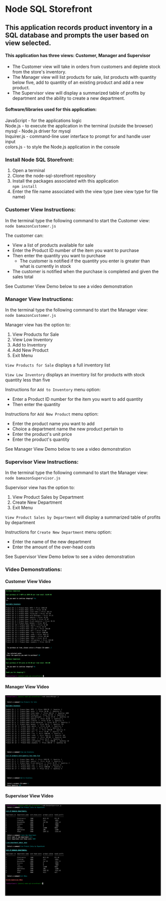 # Node SQL Storefront

## This application records product inventory in a SQL database and prompts the user based on view selected.

#### This application has three views: Customer, Manager and Supervisor
* The Customer view will take in orders from customers and deplete stock from the store's inventory.  
* The Manager view will list products for sale, list products with quantity below five, add to quantity of an existing product and add a new product.  
* The Supervisor view will display a summarized table of profits by department and the ability to create a new department.


#### Software/libraries used for this application:
JavaScript - for the applications logic  
Node.js - to execute the application in the terminal (outside the browser)  
mysql - Node.js driver for mysql  
Inquirer.js - command-line user interface to prompt for and handle user input  
colors.js - to style the Node.js application in the console  


### Install Node SQL Storefront: 
1. Open a terminal 
2. Clone the node-sql-storefront repository  
3. Install the packages associated with this application  
`npm install`  
4. Enter the file name associated with the view type (see view type for file name)  

### Customer View Instructions:  
In the terminal type the following command to start the Customer view:  
`node bamazonCustomer.js`  

The customer can:  
- View a list of products available for sale
- Enter the Product ID number of the item you want to purchase
- Then enter the quantity you want to purchase
  - The customer is notified if the quantity you enter is greater than what is currently in stock
-  The customer is notified when the purchase is completed and given the sales total

See Customer View Demo below to see a video demonstration

### Manager View Instructions:  
In the terminal type the following command to start the Manager view:  
`node bamazonCustomer.js`

Manager view has the option to:
1. View Products for Sale
2. View Low Inventory
3. Add to Inventory 
4. Add New Product
5. Exit Menu

`View Products for Sale` displays a full inventory list  

`View Low Inventory` displays an inventory list for products with stock quantity less than five  

Instructions for `Add to Inventory` menu option:
- Enter a Product ID number for the item you want to add quantity
- Then enter the quantity 

Instructions for `Add New Product` menu option:
- Enter the product name you want to add
- Choice a department name the new product pertain to
- Enter the product's unit price
- Enter the product's quantity

See Manager View Demo below to see a video demonstration


### Supervisor View Instructions:  
In the terminal type the following command to start the Manager view:  
`node bamazonSupervisor.js` 

Supervisor view has the option to:
1. View Product Sales by Department 
2. Create New Department 
3. Exit Menu

`View Product Sales by Department` will display a summarized table of profits by department

Instructions for `Create New Department` menu option:
- Enter the name of the new department
- Enter the amount of the over-head costs

See Supervisor View Demo below to see a video demonstration


### Video Demonstrations:

#### Customer View Video
[![Watch the video](assets/ss-customer.png)](https://drive.google.com/open?id=1QujFkEQ8M6AHVEbMGcIs3CY8XZakUwHX)  

#### Manager View Video   
[![Watch the video](assets/ss-manager.png)](https://drive.google.com/open?id=117x7Qy52tWCNgD-Ad0FLbY5BWJNtO41U)  


#### Supervisor View Video  
[![Watch the video](assets/ss-supervisor.png)](https://drive.google.com/open?id=1nCOI1DEi_7lYrNlxcJfB3bG3_YnS0I8N)  
